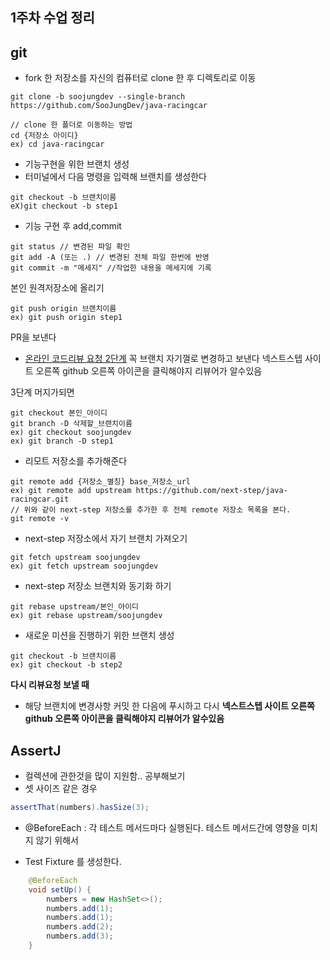 ## 1주차 수업 정리

## git
- fork 한 저장소를 자신의 컴퓨터로 clone 한 후 디렉토리로 이동
~~~
git clone -b soojungdev --single-branch https://github.com/SooJungDev/java-racingcar
~~~
~~~
// clone 한 폴더로 이동하는 방법 
cd {저장소 아이디}
ex) cd java-racingcar
~~~

- 기능구현을 위한 브랜치 생성
- 터미널에서 다음 명령을 입력해 브랜치를 생성한다
~~~
git checkout -b 브랜치이름
eX)git checkout -b step1
~~~

- 기능 구현 후 add,commit
~~~
git status // 변경된 파일 확인
git add -A (또는 .) // 변경된 전체 파일 한번에 반영
git commit -m "메세지" //작업한 내용을 메세지에 기록
~~~

본인 원격저장소에 올리기
~~~
git push origin 브랜치이름
ex) git push origin step1
~~~

PR을 보낸다
- [온라인 코드리뷰 요청 2단계](https://github.com/next-step/nextstep-docs/blob/master/codereview/review-step2.md)
꼭 브랜치 자기껄로 변경하고 보낸다
넥스트스텝 사이트 오른쪽 github 오른쪽 아이콘을 클릭해야지 리뷰어가 알수있음

3단계 머지가되면
~~~
git checkout 본인_아이디
git branch -D 삭제할_브랜치이름
ex) git checkout soojungdev
ex) git branch -D step1
~~~

- 리모트 저장소를 추가해준다
~~~
git remote add {저장소_별칭} base_저장소_url
ex) git remote add upstream https://github.com/next-step/java-racingcar.git
// 위와 같이 next-step 저장소를 추가한 후 전체 remote 저장소 목록을 본다.
git remote -v
~~~

- next-step 저장소에서 자기 브랜치 가져오기
~~~
git fetch upstream soojungdev
ex) git fetch upstream soojungdev
~~~

- next-step 저장소 브랜치와 동기화 하기
~~~
git rebase upstream/본인_아이디
ex) git rebase upstream/soojungdev
~~~

- 새로운 미션을 진행하기 위한 브랜치 생성
~~~
git checkout -b 브랜치이름
ex) git checkout -b step2
~~~

**다시 리뷰요청 보낼 때**
- 해당 브랜치에 변경사항 커밋 한 다음에 푸시하고 다시 **넥스트스텝 사이트 오른쪽 github 오른쪽 아이콘을 클릭해야지 리뷰어가 알수있음**

## AssertJ
- 컬렉션에 관한것을 많이 지원함.. 공부해보기
- 셋 사이즈 같은 경우
~~~java
assertThat(numbers).hasSize(3);
~~~

- @BeforeEach : 각 테스트 메서드마다 실행된다. 테스트 메서드간에 영향을 미치지 않기 위해서

- Test Fixture 를 생성한다.
~~~java
    @BeforeEach
    void setUp() {
        numbers = new HashSet<>();
        numbers.add(1);
        numbers.add(1);
        numbers.add(2);
        numbers.add(3);
    }
~~~
